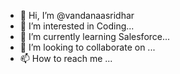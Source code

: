 - 👋 Hi, I’m @vandanaasridhar
- 👀 I’m interested in Coding...
- 🌱 I’m currently learning Salesforce...
- 💞️ I’m looking to collaborate on ...
- 📫 How to reach me ...

<!---
vandanaasridhar/vandanaasridhar is a ✨ special ✨ repository because its `README.md` (this file) appears on your GitHub profile.
You can click the Preview link to take a look at your changes.
--->
